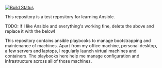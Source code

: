 [![Build Status](https://travis-ci.org/mfoo/ansible-playbooks.svg)](https://travis-ci.org/mfoo/ansible-playbooks)

This repository is a test repository for learning Ansible.

TODO: If I like Ansible and everything's working fine, delete the above and replace it with the
below!

This repository contains ansible playbooks to manage bootstrapping and maintenance of machines.
Apart from my office machine, personal desktop, a few servers and laptops, I regularly launch
virtual machines and containers. The playbooks here help me manage configuration and infrastructure
across all of those machines.
